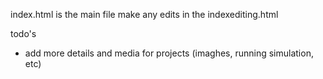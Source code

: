 index.html is the main file
make any edits in the indexediting.html



todo's
- add more details and media for projects (imaghes, running simulation, etc)